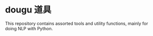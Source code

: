 # dougu 道具

This repository contains assorted tools and utility functions, mainly for doing NLP with Python.
